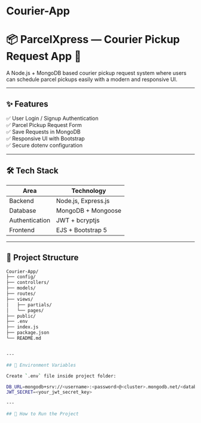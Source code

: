 # Courier-App

# 📦 ParcelXpress — Courier Pickup Request App 🚚

A Node.js + MongoDB based courier pickup request system where users can schedule parcel pickups easily with a modern and responsive UI.

---

## ✨ Features

✅ User Login / Signup Authentication  
✅ Parcel Pickup Request Form  
✅ Save Requests in MongoDB   
✅ Responsive UI with Bootstrap  
✅ Secure dotenv configuration  

---

## 🛠️ Tech Stack

| Area | Technology |
|------|------------|
| Backend | Node.js, Express.js |
| Database | MongoDB + Mongoose |
| Authentication | JWT + bcryptjs |
| Frontend | EJS + Bootstrap 5 |

---

## 📁 Project Structure

```bash
Courier-App/
├── config/
├── controllers/
├── models/
├── routes/
├── views/
│   ├── partials/
│   └── pages/
├── public/
├── .env
├── index.js
├── package.json
└── README.md


---

## 🔐 Environment Variables

Create `.env` file inside project folder:

DB_URL=mongodb+srv://<username>:<password>@<cluster>.mongodb.net/<database-name>
JWT_SECRET=<your_jwt_secret_key>

---

## 📌 How to Run the Project



